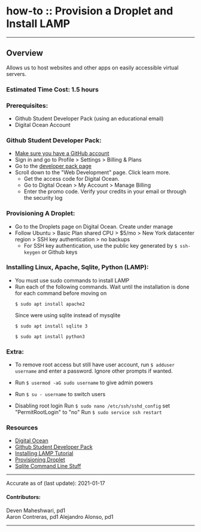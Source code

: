 # how-to :: Provision a Droplet and Install LAMP
---
## Overview
Allows us to host websites and other apps on easily accessible virtual servers.

### Estimated Time Cost: 1.5 hours

### Prerequisites:
- Github Student Developer Pack (using an educational email)
- Digital Ocean Account

### Github Student Developer Pack:
- [Make sure you have a GitHub account](https://github.com/)
- Sign in and go to Profile > Settings > Billing & Plans
- Go to the [developer pack page](https://education.github.com/pack/) 
- Scroll down to the "Web Development" page. Click learn more. 
	- Get the access code for Digital Ocean.
	- Go to Digital Ocean > My Account > Manage Billing
	- Enter the promo code. Verify your credits in your email or through the security log

### Provisioning A Droplet:
- Go to the Droplets page on Digital Ocean. Create under manage
- Follow Ubuntu > Basic Plan shared CPU > $5/mo > New York datacenter region > SSH key authentication > no backups
	- For SSH key authentication, use the public key generated by ```$ ssh-keygen``` or Github keys


### Installing Linux, Apache, Sqlite, Python (LAMP):
- You must use sudo commands to install LAMP
- Run each of the following commands. Wait until the installation is done for each command before moving on  
	```
	$ sudo apt install apache2
	```
	Since were using sqlite instead of mysqlite
	```
	$ sudo apt install sqlite 3
	```
	```
	$ sudo apt install python3
	```


### Extra:

- To remove root access but still have user account, run
```$ adduser username``` and enter a password. Ignore other prompts if wanted. 
- Run ```$ usermod -aG sudo username``` to give admin powers 
- Run ```$ su - username``` to switch users

- Disabling root login
Run ```$ sudo nano /etc/ssh/sshd_config```
set "PermitRootLogin" to "no"
Run ```$ sudo service ssh restart```


### Resources
* [Digital Ocean](https://www.digitalocean.com/)
* [Github Student Developer Pack](https://education.github.com/pack)
* [Installing LAMP Tutorial](https://www.digitalocean.com/community/tutorials/how-to-install-linux-apache-mysql-php-lamp-stack-ubuntu-18-04)
* [Provisioning Droplet](https://www.digitalocean.com/community/tutorials/initial-server-setup-with-ubuntu-20-04)
* [Sqlite Command Line Stuff](https://sqlite.org/cli.html)



---

Accurate as of (last update): 2021-01-17

#### Contributors:  
Deven Maheshwari, pd1  
Aaron Contreras, pd1
Alejandro Alonso, pd1


---


